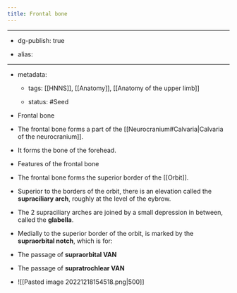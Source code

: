 ```yaml
---
title: Frontal bone
---
```


- --

- dg-publish: true

- alias:

- --

- metadata:
	 - tags: [[HNNS]], [[Anatomy]], [[Anatomy of the upper limb]]

	 - status: #Seed 

- Frontal bone

- The frontal bone forms a part of the [[Neurocranium#Calvaria|Calvaria of the neurocranium]].

- It forms the bone of the forehead.

- Features of the frontal bone

- The frontal bone forms the superior border of the [[Orbit]].

- Superior to the borders of the orbit, there is an elevation called the **supraciliary arch**, roughly at the level of the eybrow.

- The 2 supraciliary arches are joined by a small depression in between, called the **glabella**.

- Medially to the superior border of the orbit, is marked by the **supraorbital notch**, which is for:

- The passage of **supraorbital VAN**

- The passage of **supratrochlear VAN**

- ![[Pasted image 20221218154518.png|500]]
